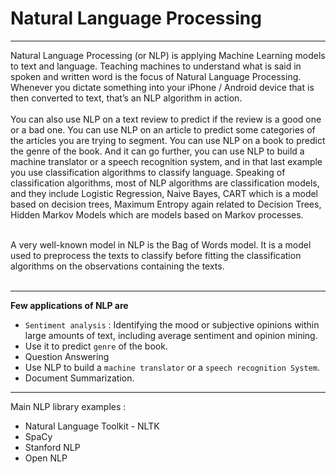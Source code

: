 # Natural Language Processing
***
Natural Language Processing (or NLP) is applying Machine Learning models to text and language. Teaching machines to understand what is said in spoken and written word is the focus of Natural Language Processing. Whenever you dictate something into your iPhone / Android device that is then converted to text, that’s an NLP algorithm in action.<br><br>
You can also use NLP on a text review to predict if the review is a good one or a bad one. You can use NLP on an article to predict some categories of the articles you are trying to segment. You can use NLP on a book to predict the genre of the book. And it can go further, you can use NLP to build a machine translator or a speech recognition system, and in that last example you use classification algorithms to classify language. Speaking of classification algorithms, most of NLP algorithms are classification models, and they include Logistic Regression, Naive Bayes, CART which is a model based on decision trees, Maximum Entropy again related to Decision Trees, Hidden Markov Models which are models based on Markov processes.<br><br>

A very well-known model in NLP is the Bag of Words model. It is a model used to preprocess the texts to classify before fitting the classification algorithms on the observations containing the texts.<br><br>

***
**Few applications of NLP are**<br>
* `Sentiment analysis` : Identifying the mood or subjective opinions within large amounts of text, including average sentiment and opinion mining.<br>
* Use it to predict `genre` of the book.<br>
* Question Answering<br>
* Use NLP to build a `machine translator` or a `speech recognition System`.<br>
* Document Summarization.
***
Main NLP library examples :<br>
* Natural Language Toolkit - NLTK
* SpaCy
* Stanford NLP
* Open NLP